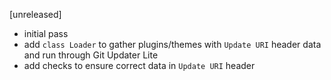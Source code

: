 [unreleased]
* initial pass
* add `class Loader` to gather plugins/themes with `Update URI` header data and run through Git Updater Lite
* add checks to ensure correct data in `Update URI` header
